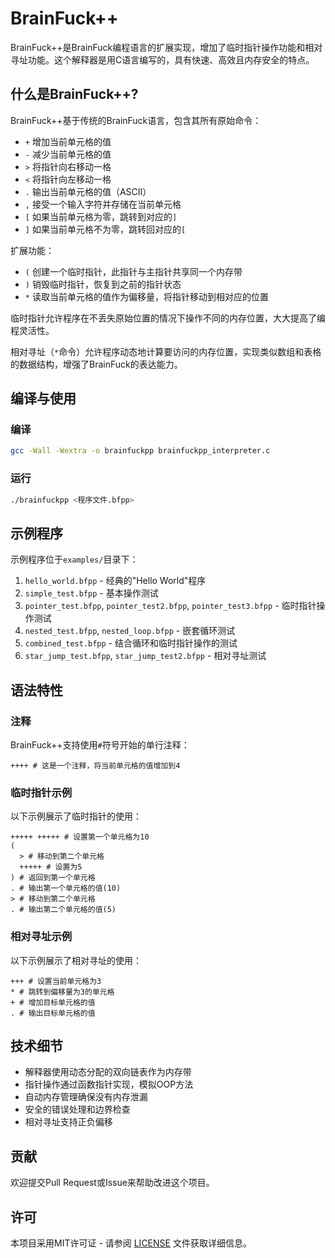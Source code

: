 # BrainFuck++

BrainFuck++是BrainFuck编程语言的扩展实现，增加了临时指针操作功能和相对寻址功能。这个解释器是用C语言编写的，具有快速、高效且内存安全的特点。

## 什么是BrainFuck++?

BrainFuck++基于传统的BrainFuck语言，包含其所有原始命令：

- `+` 增加当前单元格的值
- `-` 减少当前单元格的值
- `>` 将指针向右移动一格
- `<` 将指针向左移动一格
- `.` 输出当前单元格的值（ASCII）
- `,` 接受一个输入字符并存储在当前单元格
- `[` 如果当前单元格为零，跳转到对应的`]`
- `]` 如果当前单元格不为零，跳转回对应的`[`

扩展功能：

- `(` 创建一个临时指针，此指针与主指针共享同一个内存带
- `)` 销毁临时指针，恢复到之前的指针状态
- `*` 读取当前单元格的值作为偏移量，将指针移动到相对应的位置

临时指针允许程序在不丢失原始位置的情况下操作不同的内存位置，大大提高了编程灵活性。

相对寻址（`*`命令）允许程序动态地计算要访问的内存位置，实现类似数组和表格的数据结构，增强了BrainFuck的表达能力。

## 编译与使用

### 编译

```bash
gcc -Wall -Wextra -o brainfuckpp brainfuckpp_interpreter.c
```

### 运行

```bash
./brainfuckpp <程序文件.bfpp>
```

## 示例程序

示例程序位于`examples/`目录下：

1. `hello_world.bfpp` - 经典的"Hello World"程序
2. `simple_test.bfpp` - 基本操作测试
3. `pointer_test.bfpp`, `pointer_test2.bfpp`, `pointer_test3.bfpp` - 临时指针操作测试
4. `nested_test.bfpp`, `nested_loop.bfpp` - 嵌套循环测试
5. `combined_test.bfpp` - 结合循环和临时指针操作的测试
6. `star_jump_test.bfpp`, `star_jump_test2.bfpp` - 相对寻址测试

## 语法特性

### 注释

BrainFuck++支持使用`#`符号开始的单行注释：

```
++++ # 这是一个注释，将当前单元格的值增加到4
```

### 临时指针示例

以下示例展示了临时指针的使用：

```
+++++ +++++ # 设置第一个单元格为10
(
  > # 移动到第二个单元格
  +++++ # 设置为5
) # 返回到第一个单元格
. # 输出第一个单元格的值(10)
> # 移动到第二个单元格
. # 输出第二个单元格的值(5)
```

### 相对寻址示例

以下示例展示了相对寻址的使用：

```
+++ # 设置当前单元格为3
* # 跳转到偏移量为3的单元格
+ # 增加目标单元格的值
. # 输出目标单元格的值
```

## 技术细节

- 解释器使用动态分配的双向链表作为内存带
- 指针操作通过函数指针实现，模拟OOP方法
- 自动内存管理确保没有内存泄漏
- 安全的错误处理和边界检查
- 相对寻址支持正负偏移

## 贡献

欢迎提交Pull Request或Issue来帮助改进这个项目。

## 许可

本项目采用MIT许可证 - 请参阅 [LICENSE](LICENSE) 文件获取详细信息。 